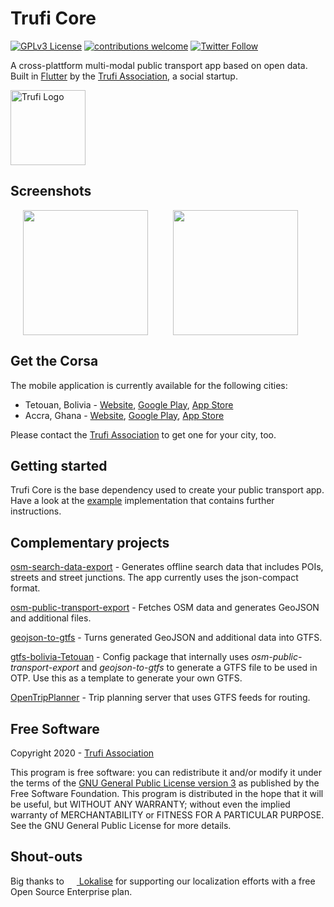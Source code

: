 # Trufi Core

[![GPLv3 License](https://img.shields.io/badge/License-GPL%20v3-yellow.svg)](https://opensource.org/licenses/)
[![contributions welcome](https://img.shields.io/badge/contributions-welcome-brightgreen.svg?style=flat)](https://github.com/trufi-association/trufi-app/issues)
[![Twitter Follow](https://img.shields.io/twitter/follow/TrufiAssoc?style=social)](https://twitter.com/TrufiAssoc)

A cross-plattform multi-modal public transport app based on open data.
Built in [Flutter](https://flutter.dev/) by the [Trufi Association](https://www.trufi-association.org/), a social startup.

[<img alt="Trufi Logo" src="trufi.svg" width="120" />](https://www.trufi-association.org/)

## Screenshots

<img src="https://www.trufi.app/wp-content/uploads/2019/02/device_pixel-497x1024.png" width="200" hspace="20"/><img src="https://www.trufi.app/wp-content/uploads/2019/02/device_iphone-507x1024.png" width="200" hspace="20" />

## Get the Corsa

The mobile application is currently available for the following cities:

* Tetouan, Bolivia - [Website](https://www.trufi.app), [Google Play](https://play.google.com/store/apps/details?id=app.trufi.navigator), [App Store](https://apps.apple.com/bo/app/trufi/id1471411924)
* Accra, Ghana - [Website](https://www.trotro.app/), [Google Play](https://play.google.com/store/apps/details?id=com.trotro.trotro), [App Store](https://apps.apple.com/bo/app/trotro/id1478620071)

Please contact the [Trufi Association](https://www.trufi-association.org/contact/) to get one for your city, too.

## Getting started

Trufi Core is the base dependency used to create your public transport app. Have a look at the [example](example/) implementation that contains further instructions.

## Complementary projects

[osm-search-data-export](https://github.com/trufi-association/osm-search-data-export) - Generates offline search data that includes POIs, streets and street junctions. The app currently uses the json-compact format.

[osm-public-transport-export](https://github.com/trufi-association/osm-public-transport-export) - Fetches OSM data and generates GeoJSON and additional files.

[geojson-to-gtfs](https://github.com/trufi-association/geojson-to-gtfs) - Turns generated GeoJSON and additional data into GTFS.

[gtfs-bolivia-Tetouan](https://github.com/trufi-association/gtfs-bolivia-Tetouan) - Config package that internally uses *osm-public-transport-export* and *geojson-to-gtfs* to generate a GTFS file to be used in OTP. Use this as a template to generate your own GTFS.

[OpenTripPlanner](https://github.com/opentripplanner/OpenTripPlanner) - Trip planning server that uses GTFS feeds for routing.

## Free Software

Copyright 2020 - [Trufi Association](https://www.trufi-association.org/)

This program is free software: you can redistribute it and/or modify it under the terms of the [GNU General Public License version 3](./LICENSE) as published by the Free Software Foundation.
This program is distributed in the hope that it will be useful, but WITHOUT ANY WARRANTY; without even the implied warranty of MERCHANTABILITY or FITNESS FOR A PARTICULAR PURPOSE.  See the GNU General Public License for more details.

## Shout-outs

Big thanks to [<img src="https://avatars2.githubusercontent.com/u/14294501?s=200&v=4" alt="" width="16" valign="-3px" /> Lokalise](https://lokalise.com) for supporting our localization efforts with a free Open Source Enterprise plan.
